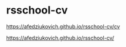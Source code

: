 # rsschool-cv

https://afedziukovich.github.io/rsschool-cv/cv

https://afedziukovich.github.io/rsschool-cv/
